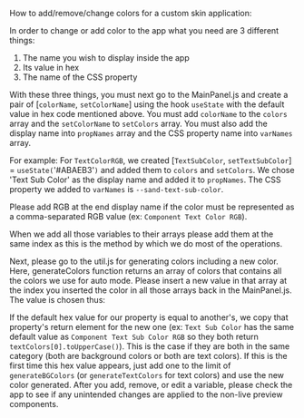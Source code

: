 How to add/remove/change colors for a custom skin application: 

In order to change or add color to the app what you need are 3 different things: 
1) The name you wish to display inside the app
2) Its value in hex
3) The name of the CSS property

With these three things, you must next go to the MainPanel.js and create a pair of [`colorName`, `setColorName`]
using the hook `useState` with the default value in hex code mentioned above. You must add 
`colorName` to the `colors` array and the `setColorName` to `setColors` array. You must also add
the display name into `propNames` array and the CSS property name into `varNames` array.

For example: For `TextColorRGB`, we created [`TextSubColor`, `setTextSubColor`] = `useState(`'#ABAEB3'`)` 
and added them to `colors` and `setColors`. We chose 'Text Sub Color' as the display name and
added it to `propNames`. The CSS property we added to `varNames` is `--sand-text-sub-color`.

Please add RGB at the end display name if the color must be represented as a comma-separated RGB value (ex: `Component Text Color RGB`).

When we add all those variables to their arrays please add them at the same index as this is the method
by which we do most of the operations.

Next, please go to the util.js for generating colors including a new color. Here, generateColors function returns an array
of colors that contains all the colors we use for auto mode. Please insert a new value in that array at 
the index you inserted the color in all those arrays back in the MainPanel.js. The value is chosen thus:

If the default hex value for our property is equal to another's, we copy that property's return element for 
the new one (ex: `Text Sub Color` has the same default value as `Component Text Sub Color RGB` so they
both return `textColors[0].toUpperCase()`). This is the case if they are both in the same category (both are
background colors or both are text colors). If this is the first time this hex value appears, just add one
to the limit of `generateBGColors` (or `generateTextColors` for text colors) and use the new color generated.
After you add, remove, or edit a variable, please check the app to see if any unintended changes are applied
to the non-live preview components.
